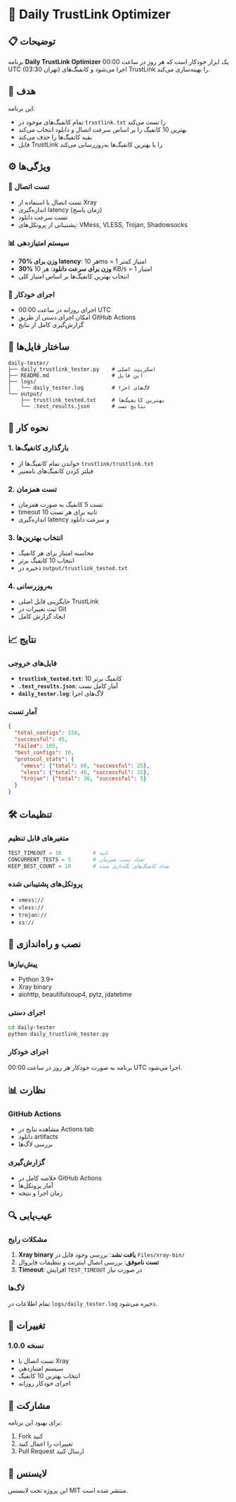 # 🔗 Daily TrustLink Optimizer

## 📋 توضیحات

برنامه **Daily TrustLink Optimizer** یک ابزار خودکار است که هر روز در ساعت 00:00 UTC (03:30 تهران) اجرا می‌شود و کانفیگ‌های TrustLink را بهینه‌سازی می‌کند.

## 🎯 هدف

این برنامه:
- تمام کانفیگ‌های موجود در `trustlink.txt` را تست می‌کند
- بهترین 10 کانفیگ را بر اساس سرعت اتصال و دانلود انتخاب می‌کند
- بقیه کانفیگ‌ها را حذف می‌کند
- فایل TrustLink را با بهترین کانفیگ‌ها به‌روزرسانی می‌کند

## ⚙️ ویژگی‌ها

### 🔧 تست اتصال
- تست اتصال با استفاده از Xray
- اندازه‌گیری latency (زمان پاسخ)
- تست سرعت دانلود
- پشتیبانی از پروتکل‌های: VMess, VLESS, Trojan, Shadowsocks

### 📊 سیستم امتیازدهی
- **70% وزن برای latency**: هر 10ms = 1 امتیاز کمتر
- **30% وزن برای سرعت دانلود**: هر 10 KB/s = 1 امتیاز
- انتخاب بهترین کانفیگ‌ها بر اساس امتیاز کلی

### 🚀 اجرای خودکار
- اجرای روزانه در ساعت 00:00 UTC
- امکان اجرای دستی از طریق GitHub Actions
- گزارش‌گیری کامل از نتایج

## 📁 ساختار فایل‌ها

```
daily-tester/
├── daily_trustlink_tester.py    # اسکریپت اصلی
├── README.md                    # این فایل
├── logs/
│   └── daily_tester.log         # لاگ‌های اجرا
└── output/
    ├── trustlink_tested.txt     # بهترین کانفیگ‌ها
    └── .test_results.json       # نتایج تست
```

## 🔄 نحوه کار

### 1. بارگذاری کانفیگ‌ها
- خواندن تمام کانفیگ‌ها از `trustlink/trustlink.txt`
- فیلتر کردن کانفیگ‌های نامعتبر

### 2. تست همزمان
- تست 5 کانفیگ به صورت همزمان
- timeout 10 ثانیه برای هر تست
- اندازه‌گیری latency و سرعت دانلود

### 3. انتخاب بهترین‌ها
- محاسبه امتیاز برای هر کانفیگ
- انتخاب 10 کانفیگ برتر
- ذخیره در `output/trustlink_tested.txt`

### 4. به‌روزرسانی
- جایگزینی فایل اصلی TrustLink
- ثبت تغییرات در Git
- ایجاد گزارش کامل

## 📈 نتایج

### فایل‌های خروجی
- **`trustlink_tested.txt`**: 10 کانفیگ برتر
- **`.test_results.json`**: آمار کامل تست
- **`daily_tester.log`**: لاگ‌های اجرا

### آمار تست
```json
{
  "total_configs": 150,
  "successful": 45,
  "failed": 105,
  "best_configs": 10,
  "protocol_stats": {
    "vmess": {"total": 80, "successful": 25},
    "vless": {"total": 40, "successful": 15},
    "trojan": {"total": 30, "successful": 5}
  }
}
```

## 🛠️ تنظیمات

### متغیرهای قابل تنظیم
```python
TEST_TIMEOUT = 10          # ثانیه
CONCURRENT_TESTS = 5       # تعداد تست همزمان
KEEP_BEST_COUNT = 10       # تعداد کانفیگ‌های نگه‌داری شده
```

### پروتکل‌های پشتیبانی شده
- `vmess://`
- `vless://`
- `trojan://`
- `ss://`

## 🔧 نصب و راه‌اندازی

### پیش‌نیازها
- Python 3.9+
- Xray binary
- aiohttp, beautifulsoup4, pytz, jdatetime

### اجرای دستی
```bash
cd daily-tester
python daily_trustlink_tester.py
```

### اجرای خودکار
برنامه به صورت خودکار هر روز در ساعت 00:00 UTC اجرا می‌شود.

## 📊 نظارت

### GitHub Actions
- مشاهده نتایج در Actions tab
- دانلود artifacts
- بررسی لاگ‌ها

### گزارش‌گیری
- خلاصه کامل در GitHub Actions
- آمار پروتکل‌ها
- زمان اجرا و نتیجه

## 🔍 عیب‌یابی

### مشکلات رایج
1. **Xray binary یافت نشد**: بررسی وجود فایل در `Files/xray-bin/`
2. **تست ناموفق**: بررسی اتصال اینترنت و تنظیمات فایروال
3. **Timeout**: افزایش `TEST_TIMEOUT` در صورت نیاز

### لاگ‌ها
تمام اطلاعات در `logs/daily_tester.log` ذخیره می‌شود.

## 📝 تغییرات

### نسخه 1.0.0
- تست اتصال با Xray
- سیستم امتیازدهی
- انتخاب بهترین 10 کانفیگ
- اجرای خودکار روزانه

## 🤝 مشارکت

برای بهبود این برنامه:
1. Fork کنید
2. تغییرات را اعمال کنید
3. Pull Request ارسال کنید

## 📄 لایسنس

این پروژه تحت لایسنس MIT منتشر شده است.
